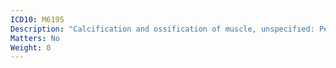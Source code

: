 ```yaml
---
ICD10: M6195
Description: "Calcification and ossification of muscle, unspecified: Pelvic region and thigh"
Matters: No
Weight: 0
---
```

